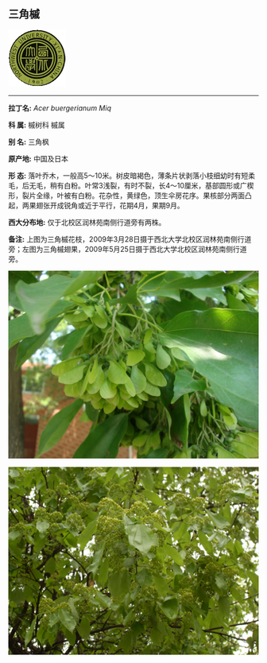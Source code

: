 ## 三角槭

![西北大学校园网络植物志](JPG/nwu.gif)

---

**拉丁名:**  _Acer buergerianum Miq_

**科 属:** 槭树科 槭属

**别 名:** 三角枫

**原产地:** 中国及日本

**形  态:** 落叶乔木，一般高5～10米。树皮暗褐色，薄条片状剥落小枝细幼时有短柔毛，后无毛，稍有白粉。叶常3浅裂，有时不裂，长4～10厘米，基部圆形或广楔形，裂片全缘，叶被有白粉。花杂性，黄绿色，顶生伞房花序。果核部分两面凸起，两果翅张开成锐角或近于平行，花期4月，果期9月。　　　　　

**西大分布地:** 仅于北校区润林苑南侧行道旁有两株。 

**备注:** 上图为三角槭花枝，2009年3月28日摄于西北大学北校区润林苑南侧行道旁；左图为三角槭翅果，2009年5月25日摄于西北大学北校区润林苑南侧行道旁。

![三角槭](JPG/三角槭.JPG) 

![三角槭](JPG/三角槭1.JPG) 

